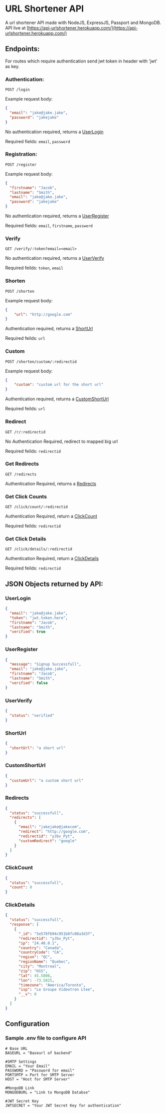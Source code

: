 # URL Shortener API

A url shortener API made with NodeJS, ExpressJS, Passport and MongoDB.
API live at [https://api-urlshortener.herokuapp.com/](https://api-urlshortener.herokuapp.com/)


## Endpoints:

For routes which require authentication send jwt token in header with 'jwt' as key.

### Authentication:

`POST /login`

Example request body:
```JSON
{
  "email": "jake@jake.jake",
  "password": "jakejake"
}
```

No authentication required, returns a [UserLogin](#userlogin)

Required fields: `email`, `password`

### Registration:

`POST /register`

Example request body:
```JSON
{
  "firstname": "Jacob",
  "lastname": "Smith",
  "email": "jake@jake.jake",
  "password": "jakejake"
}
```

No authentication required, returns a [UserRegister](#userregister)

Required fields: `email`, `firstname`, `password`

### Verify

`GET /verify/:token?email=<email>`

No authentication required, returns a [UserVerify](#userverify)

Required feilds: `token`, `email`

### Shorten

`POST /shorten`

Example request body:
```JSON
{
    "url": "http://google.com"
}
```

Authentication required, returns a [ShortUrl](#shorturl)

Required feilds: `url`

### Custom

`POST /shorten/custom/:redirectid`

Example request body:
```JSON
{
    "custom": "custom url for the short url"
}
```

Authentication required, returns a [CustomShortUrl](#customshorturl)

Required feilds: `url`

### Redirect

`GET /r/:redirectid`

No Authentication Required, redirect to mapped big url

Required feilds: `redirectid`

### Get Redirects

`GET /redirects`

Authentication Required, returns a [Redirects](#redirects)

### Get Click Counts

`GET /click/count/:redirectid`

Authentication Required, return a [ClickCount](#clickcount)

Required feilds: `redirectid`

### Get Click Details

`GET /click/details/:redirectid`

Authentication Required, return a [ClickDetails](#clickdetails)

Required feilds: `redirectid`

## JSON Objects returned by API:

### UserLogin

```JSON
{
  "email": "jake@jake.jake",
  "token": "jwt.token.here",
  "firstname": "Jacob",
  "lastname": "Smith",
  "verified": true
}
```

### UserRegister

```JSON
{
  "message": "Signup Successfull",
  "email": "jake@jake.jake",
  "firstname": "Jacob",
  "lastname": "Smith",
  "verified": false
}
```

### UserVerify

```JSON
{
  "status": "verified"
}
```

### ShortUrl

```JSON
{
  "shortUrl": "a short url"
}
```

### CustomShortUrl

```JSON
{
  "customUrl": "a custom short url"
}
```

### Redirects

```JSON
{
  "status": "successfull",
  "redirects": [
    {
      "email": "jakejake@jakecom",
      "redirect": "http://google.com",
      "redirectid": "yJbv_Pyt",
      "customRedirect": "google"
    }
  ]
}
```

### ClickCount

```JSON
{
  "status": "successfull",
  "count": 0
}
```

### ClickDetails

```JSON
{
  "status": "successfull",
  "response": [
    {
      "_id": "5e578f694c951b0fc08a3d3f",
      "redirectid": "yJbv_Pyt",
      "ip": "24.48.0.1",
      "country": "Canada",
      "countryCode": "CA",
      "region": "QC",
      "regionName": "Quebec",
      "city": "Montreal",
      "zip": "H1S",
      "lat": 45.5808,
      "lon": -73.5825,
      "timezone": "America/Toronto",
      "isp": "Le Groupe Videotron Ltee",
      "__v": 0
    }
  ]
}
```


## Configuration

### Sample .env file to configure API

```
# Base URL
BASEURL = "Baseurl of backend"

#SMTP Settings
EMAIL = "Your Email"
PASSWORD = "Password for email"
PORTSMTP = Port for SMTP Server
HOST = "Host for SMTP Server"

#MongoDB Link
MONGODBURL = "Link to MongoDB Databse"

#JWT Secret Key
JWTSECRET = "Your JWT Secret Key for authentication"
```


